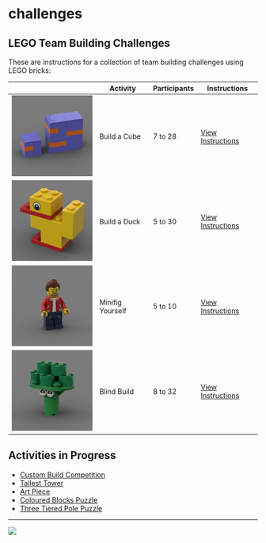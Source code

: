 # challenges

<style>@import url("//readme.codeadam.ca/readme.css");</style>

## LEGO Team Building Challenges

These are instructions for a collection of team building challenges using LEGO bricks:

| | Activity | Participants | Instructions |
| --- | --- | --- | --- |
| <img src="/images/cube/cube-thumbnail.png" width="200"> | Build a Cube | 7 to 28 | [View Instructions](/cube) |
| <img src="/images/duck/duck-thumbnail.png" width="200"> | Build a Duck | 5 to 30 | [View Instructions](/duck) |
| <img src="/images/minifigure/minifigure-thumbnail.png" width="200"> | Minifig Yourself | 5 to 10 | [View Instructions](/minifigure) |
| <img src="/images/blind/blind-thumbnail.png" width="200"> | Blind Build | 8 to 32 | [View Instructions](/blind) |
        

## Activities in Progress

- [Custom Build Competition](/custom)
- [Tallest Tower](tower)
- [Art Piece](/art)
- [Coloured Blocks Puzzle](/blocks)
- [Three Tiered Pole Puzzle](/pole)

---

<a href="https://codeadam.ca">
<img src="https://cdn.codeadam.ca/images@1.0.0/codeadam-logo-coloured-horizontal.png" width="100">
</a>
